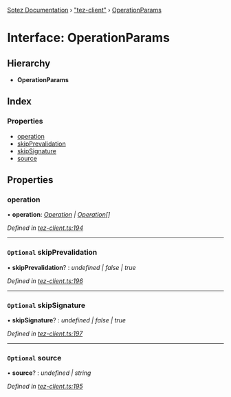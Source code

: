 [Sotez Documentation](../README.md) › ["tez-client"](../modules/_tez_client_.md) › [OperationParams](_tez_client_.operationparams.md)

# Interface: OperationParams


## Hierarchy

* **OperationParams**

## Index

### Properties

* [operation](_tez_client_.operationparams.md#operation)
* [skipPrevalidation](_tez_client_.operationparams.md#optional-skipprevalidation)
* [skipSignature](_tez_client_.operationparams.md#optional-skipsignature)
* [source](_tez_client_.operationparams.md#optional-source)

## Properties

###  operation

• **operation**: *[Operation](_tez_client_.operation.md) | [Operation](_tez_client_.operation.md)[]*

*Defined in [tez-client.ts:194](https://github.com/KZen-networks/sotez/blob/80ad203/src/tez-client.ts#L194)*

___

### `Optional` skipPrevalidation

• **skipPrevalidation**? : *undefined | false | true*

*Defined in [tez-client.ts:196](https://github.com/KZen-networks/sotez/blob/80ad203/src/tez-client.ts#L196)*

___

### `Optional` skipSignature

• **skipSignature**? : *undefined | false | true*

*Defined in [tez-client.ts:197](https://github.com/KZen-networks/sotez/blob/80ad203/src/tez-client.ts#L197)*

___

### `Optional` source

• **source**? : *undefined | string*

*Defined in [tez-client.ts:195](https://github.com/KZen-networks/sotez/blob/80ad203/src/tez-client.ts#L195)*